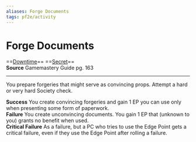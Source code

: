 ```yaml
---
aliases: Forge Documents 
tags: pf2e/activity
---
```


# Forge Documents

==[Downtime](../Traits/Downtime.md)== ==[Secret](../Traits/Secret.md)==  
__Source__ Gamemastery Guide pg. 163

---

You prepare forgeries that might serve as convincing props. Attempt a hard or very hard Society check.

**Success** You create convincing forgeries and gain 1 EP you can use only when presenting some form of paperwork.  
**Failure** You create unconvincing documents. You gain 1 EP that (unknown to you) grants no benefit when used.  
**Critical Failure** As a failure, but a PC who tries to use the Edge Point gets a critical failure, even if they use the Edge Point after rolling a failure.
